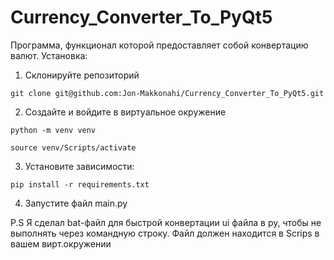 # Currency_Converter_To_PyQt5
Программа, функционал которой предоставляет 
cобой конвертацию валют.
Установка:
1. Склонируйте репозиторий
```
git clone git@github.com:Jon-Makkonahi/Currency_Converter_To_PyQt5.git
```
2. Создайте и войдите в виртуальное окружение
```
python -m venv venv
```
```
source venv/Scripts/activate
```
3. Установите зависимости:
```
pip install -r requirements.txt
```
4. Запустите файл main.py

P.S
Я сделал bat-файл для быстрой конвертации ui файла в py,
чтобы не выполнять через командную строку. Файл должен находится в Scrips в вашем вирт.окружении
